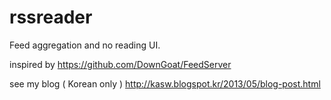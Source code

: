 rssreader
=========

Feed aggregation and no reading UI.

inspired by https://github.com/DownGoat/FeedServer


see my blog ( Korean only )
http://kasw.blogspot.kr/2013/05/blog-post.html